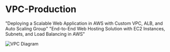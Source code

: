 # VPC-Production
 "Deploying a Scalable Web Application in AWS with Custom VPC, ALB, and Auto Scaling Group" "End-to-End Web Hosting Solution with EC2 Instances, Subnets, and Load Balancing in AWS"


![VPC Diagram](https://raw.githubusercontent.com/edgar-tc/VPC-Production/blob/970bf2edc576416389bf70c1a12ce85e597e54ab/diagram-export-11-1-2024-5_50_49-PM.png)


